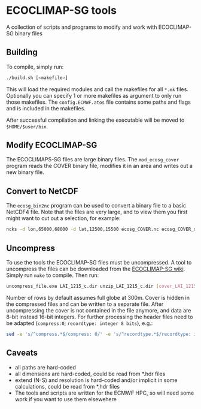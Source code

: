 # ECOCLIMAP-SG tools
A collection of scripts and programs to modify and work with ECOCLIMAP-SG binary files


## Building

To compile, simply run:
``` bash
./build.sh [<makefile>]
```
This will load the required modules and call the makefiles for all `*.mk` files. Optionally you can specify 1 or more makefiles as argument to only run those makefiles.
The `config.ECMWF.atos` file contains some paths and flags and is included in the makefiles.

After successful compilation and linking the executable will be moved to `$HOME/$user/bin`.


## Modify ECOCLIMAP-SG

The ECOCLIMAPS-SG files are large binary files. The `mod_ecosg_cover` program reads the COVER binary file, modifies it in an area and writes out a new binary file.


## Convert to NetCDF

The `ecosg_bin2nc` program can be used to convert a binary file to a basic NetCDF4 file.
Note that the files are very large, and to view them you first might want to cut out a selection, for example:
``` bash
ncks -d lon,65000,68000 -d lat,12500,15500 ecosg_COVER.nc ecosg_COVER_subdomain.nc
```


## Uncompress

To use the tools the ECOCLIMAP-SG files must be uncompressed. A tool to uncompress the files can be downloaded from the [ECOCLIMAP-SG wiki](https://opensource.umr-cnrm.fr/projects/ecoclimap-sg/wiki). Simply run `make` to compile. Then run:
``` bash
uncompress_file.exe LAI_1215_c.dir unzip_LAI_1215_c.dir [cover_LAI_1215_c.dir] [rows=50400 cols=129600]
```
Number of rows by default assumes full globe at 300m. Cover is hidden in the compressed files and can be written to a separate file. After uncompressing the cover is not contained in the file anymore, and data are 8-bit instead 16-bit integers.
For further processing the header files need to be adapted (`compress:0`; `recordtype: integer 8 bits`), e.g.:
``` bash
sed -e 's/^compress.*$/compress: 0/' -e 's/^recordtype.*$/recordtype: integer 8 bits/' <header_in> > <header_out>
```

## Caveats
* all paths are hard-coded
* all dimensions are hard-coded, could be read from *.hdr files
* extend (N-S) and resolution is hard-coded and/or implicit in some calculations, could be read from *.hdr files
* The tools and scripts are written for the ECMWF HPC, so will need some work if you want to use them elsewehere
